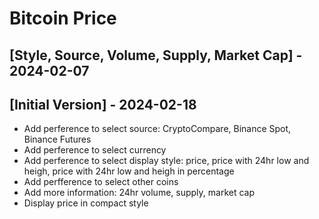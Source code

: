# Bitcoin Price

## [Style, Source, Volume, Supply, Market Cap] - 2024-02-07

## [Initial Version] - 2024-02-18

- Add perference to select source: CryptoCompare, Binance Spot, Binance Futures
- Add perference to select currency
- Add perference to select display style: price, price with 24hr low and heigh, price with 24hr low and heigh in percentage
- Add perfference to select other coins
- Add more information: 24hr volume, supply, market cap
- Display price in compact style
